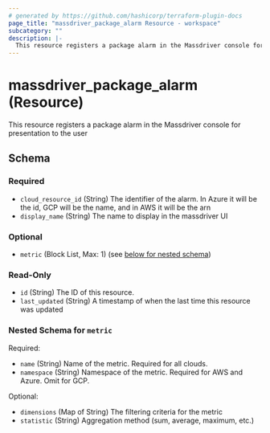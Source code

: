 ```yaml
---
# generated by https://github.com/hashicorp/terraform-plugin-docs
page_title: "massdriver_package_alarm Resource - workspace"
subcategory: ""
description: |-
  This resource registers a package alarm in the Massdriver console for presentation to the user
---
```


# massdriver_package_alarm (Resource)

This resource registers a package alarm in the Massdriver console for presentation to the user



<!-- schema generated by tfplugindocs -->
## Schema

### Required

- `cloud_resource_id` (String) The identifier of the alarm. In Azure it will be the id, GCP will be the name, and in AWS it will be the arn
- `display_name` (String) The name to display in the massdriver UI

### Optional

- `metric` (Block List, Max: 1) (see [below for nested schema](#nestedblock--metric))

### Read-Only

- `id` (String) The ID of this resource.
- `last_updated` (String) A timestamp of when the last time this resource was updated

<a id="nestedblock--metric"></a>
### Nested Schema for `metric`

Required:

- `name` (String) Name of the metric. Required for all clouds.
- `namespace` (String) Namespace of the metric. Required for AWS and Azure. Omit for GCP.

Optional:

- `dimensions` (Map of String) The filtering criteria for the metric
- `statistic` (String) Aggregation method (sum, average, maximum, etc.)


